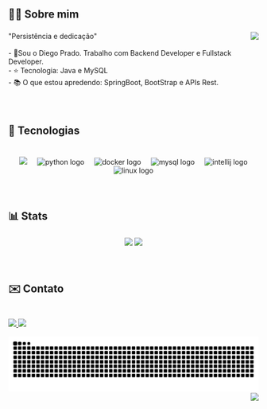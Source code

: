 <br clear="both">

<h2 align="left">🙋‍♂️ Sobre mim</h2>

###

<img align="right" height="150" src="https://media1.giphy.com/media/v1.Y2lkPTc5MGI3NjExNWk2dWJiNmI0MHltdmlkZDN1aGxjZHg4d25nYmNoOWRlbTg5OXBpMiZlcD12MV9pbnRlcm5hbF9naWZfYnlfaWQmY3Q9Zw/jC1zKGLmfVYXDEgUii/giphy.gif"  />

###

<p align="left">"Persistência e dedicação"<br><br>- 👤Sou o Diego Prado. Trabalho com Backend Developer e Fullstack Developer.<br>- ⭐ Tecnologia: Java e MySQL<br>- 📚 O que estou apredendo: SpringBoot, BootStrap e APIs Rest.</p>

###

<br clear="both">

<h2 align="left">🤖 Tecnologias</h2>

###

<br clear="both">

<div align="center">
  <img width="12" />
  <img src="https://img.shields.io/badge/Java-007396?style=for-the-badge&logo=java&logoColor=white" />
  <img width="12" />
  <img src="https://img.shields.io/badge/Python-3776AB?logo=python&logoColor=white&style=for-the-badge" height="40" alt="python logo"  />
  <img width="12" />
  <img src="https://img.shields.io/badge/Docker-2496ED?logo=docker&logoColor=white&style=for-the-badge" height="40" alt="docker logo"  />
  <img width="12" />
  <img src="https://img.shields.io/badge/MySQL-4479A1?logo=mysql&logoColor=white&style=for-the-badge" height="40" alt="mysql logo"  />
  <img width="12" />
  <img src="https://img.shields.io/badge/IntelliJ IDEA-007EFF?logo=intellijidea&logoColor=white&style=for-the-badge" height="40" alt="intellij logo"  />
  <img width="12" />
  <img src="https://img.shields.io/badge/Linux-FCC624?logo=linux&logoColor=black&style=for-the-badge" height="40" alt="linux logo"  />
</div>

###

<br clear="both">

<h2 align="left">📊 Stats</h2>

###

<div align="center">
  <img height="150em" src="https://github-readme-stats.vercel.app/api?username=Pradixx&show_icons=true&theme=panda&include_all_commits=true&count_private=true&hide_border=true" />
  <img height="150em" src="https://github-readme-stats.vercel.app/api/top-langs/?username=Pradixx&layout=compact&langs_count=4&theme=panda&hide_border=true" />
</div>

###

<br clear="both">

<h2 align="left">✉️ Contato</h2>

###

<br clear="both">

<div align="left">
  <a href="https://www.linkedin.com/in/diego-prado-dev/" target="_blank">
    <img src="https://img.shields.io/badge/LinkedIn-0077B5?style=for-the-badge&logo=linkedin&logoColor=white" />
  </a>
  <a href="mailto:dieguittosilva09@gmail.com" target="_blank">
    <img src="https://img.shields.io/badge/Gmail-D14836?style=for-the-badge&logo=gmail&logoColor=white" />
  </a>
</div>

<br clear="both">

<div align="center">
<img src="https://raw.githubusercontent.com/Pradixx/Pradixx/output/snake.svg" alt="Snake animation" />
</div>


<img align="right" src="https://visitor-badge.laobi.icu/badge?page_id=Pradixx.Pradixx&"  />

